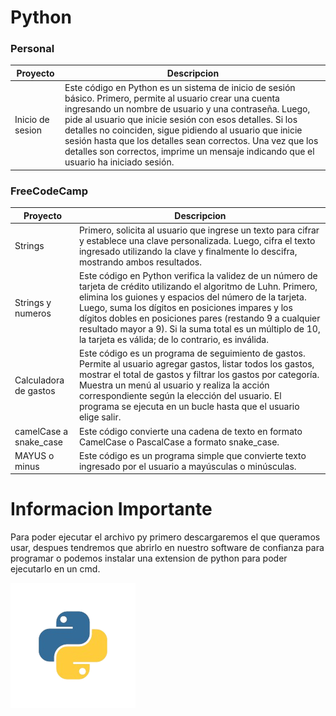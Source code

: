 # Python
### Personal
|Proyecto|Descripcion|
|-----|-----|
|Inicio de sesion|Este código en Python es un sistema de inicio de sesión básico. Primero, permite al usuario crear una cuenta ingresando un nombre de usuario y una contraseña. Luego, pide al usuario que inicie sesión con esos detalles. Si los detalles no coinciden, sigue pidiendo al usuario que inicie sesión hasta que los detalles sean correctos. Una vez que los detalles son correctos, imprime un mensaje indicando que el usuario ha iniciado sesión.|

### FreeCodeCamp

|Proyecto|Descripcion|
|-----|-----|
|Strings|Primero, solicita al usuario que ingrese un texto para cifrar y establece una clave personalizada. Luego, cifra el texto ingresado utilizando la clave y finalmente lo descifra, mostrando ambos resultados.|
|Strings y numeros|Este código en Python verifica la validez de un número de tarjeta de crédito utilizando el algoritmo de Luhn. Primero, elimina los guiones y espacios del número de la tarjeta. Luego, suma los dígitos en posiciones impares y los dígitos dobles en posiciones pares (restando 9 a cualquier resultado mayor a 9). Si la suma total es un múltiplo de 10, la tarjeta es válida; de lo contrario, es inválida.|
|Calculadora de gastos|Este código es un programa de seguimiento de gastos. Permite al usuario agregar gastos, listar todos los gastos, mostrar el total de gastos y filtrar los gastos por categoría. Muestra un menú al usuario y realiza la acción correspondiente según la elección del usuario. El programa se ejecuta en un bucle hasta que el usuario elige salir.|
|camelCase a snake_case|Este código convierte una cadena de texto en formato CamelCase o PascalCase a formato snake_case.|
|MAYUS o minus|Este código es un programa simple que convierte texto ingresado por el usuario a mayúsculas o minúsculas.|

# Informacion Importante

Para poder ejecutar el archivo py primero descargaremos el que queramos usar, despues tendremos que abrirlo en nuestro software de confianza para programar o podemos instalar una extension de python para poder ejecutarlo en un cmd.

![Python logo](https://raw.githubusercontent.com/Eriquito00/Eriquito00/main/img/python.png)
